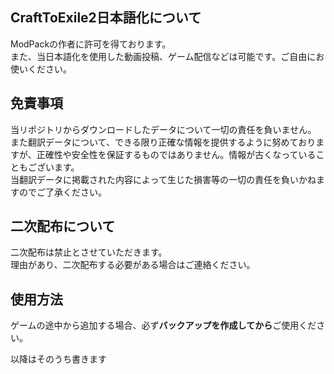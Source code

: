 ## CraftToExile2日本語化について
ModPackの作者に許可を得ております。  
また、当日本語化を使用した動画投稿、ゲーム配信などは可能です。ご自由にお使いください。　　

## 免責事項
当リポジトリからダウンロードしたデータについて一切の責任を負いません。  
また翻訳データについて、できる限り正確な情報を提供するように努めておりますが、正確性や安全性を保証するものではありません。情報が古くなっていることもございます。  
当翻訳データに掲載された内容によって生じた損害等の一切の責任を負いかねますのでご了承ください。  
  
## 二次配布について
二次配布は禁止とさせていただきます。  
理由があり、二次配布する必要がある場合はご連絡ください。



## 使用方法
ゲームの途中から追加する場合、必ず**バックアップを作成してから**ご使用ください。

以降はそのうち書きます

